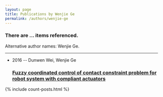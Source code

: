 ```yaml
---
layout: page
title: Publications by Wenjie Ge
permalink: /authors/wenjie-ge
---
```


<h3 id="number-posts">There are ... items referenced.</h3>
<p id='info-authors'>Alternative author names: Wenjie Ge.</p>
<hr />
<ul class="post-list">
<li><span class='post-meta'>2016 -- Dunwen Wei, Wenjie Ge</span><h3><a class='post-link' href="{{ site.baseurl }}/fuzzy-coordinated-control-of-contact-constraint-problem-for-robot-system-with-compliant-actuators">Fuzzy coordinated control of contact constraint problem for robot system with compliant actuators</a></h3></li>

</ul>
{% include count-posts.html %}
